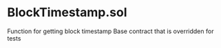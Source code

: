 
# BlockTimestamp.sol

    
Function for getting block timestamp
Base contract that is overridden for tests

    

